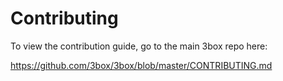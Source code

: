 # Contributing

To view the contribution guide, go to the main 3box repo here:

<https://github.com/3box/3box/blob/master/CONTRIBUTING.md>
